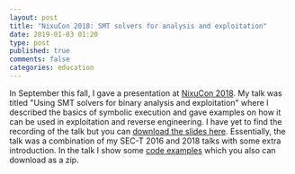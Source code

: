 ```yaml
---
layout: post
title: "NixuCon 2018: SMT solvers for analysis and exploitation"
date: 2019-01-03 01:20
type: post
published: true
comments: false
categories: education
---
```


In September this fall, I gave a presentation at [NixuCon 2018](https://www.nixu.com/).
My talk was titled "Using SMT solvers for binary analysis and exploitation" where I described the basics of symbolic execution and gave examples on how it can be used in exploitation and reverse engineering.
I have yet to find the recording of the talk but you can [download the slides here](/assets/other/nixucon18-slides.pdf).
Essentially, the talk was a combination of my SEC-T 2016 and 2018 talks with some extra introduction.
In the talk I show some [code examples](/assets/other/smt-code2.zip) which you also can download as a zip.
